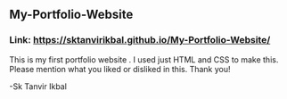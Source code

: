 ## My-Portfolio-Website

### Link: https://sktanvirikbal.github.io/My-Portfolio-Website/

This is my first portfolio website . I used just HTML and CSS to make this. Please mention what you liked or disliked in this.
Thank you!

-Sk Tanvir Ikbal

